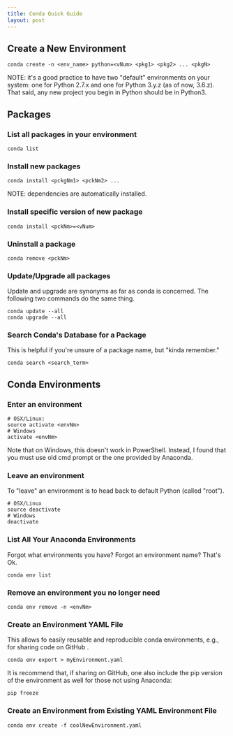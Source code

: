 ```yaml
---
title: Conda Quick Guide
layout: post
---
```




## Create a New Environment
```
conda create -n <env_name> python=<vNum> <pkg1> <pkg2> ... <pkgN>
```

NOTE: it's a good practice to have two "default" environments on your system:
one for Python 2.7.x and one for Python 3.y.z  (as of now, 3.6.z).  That said,
any new project you begin in Python should be in Python3.


## Packages
### List all packages in your environment
```
conda list
```

### Install new packages
```
conda install <pckgNm1> <pckNm2> ...
```

NOTE:  dependencies are automatically installed.

### Install specific version of new package
```
conda install <pckNm>=<vNum>
```

### Uninstall a package
```
conda remove <pckNm>
```

### Update/Upgrade all packages
Update and upgrade are synonyms as far as conda is concerned. The following
two commands do the same thing.
```
conda update --all
conda upgrade --all
```


### Search Conda's Database for a Package 
This is helpful if you're unsure of a package name, but "kinda remember."
```
conda search <search_term>
```

## Conda Environments
### Enter an environment
```
# OSX/Linux:
source activate <envNm>
# Windows
activate <envNm>     
```
Note that on Windows, this doesn't work in PowerShell.  Instead, I found that
you must use old cmd prompt or the one provided by Anaconda.

### Leave an environment 
To "leave" an environment is to head back to default Python (called "root").
```
# OSX/Linux
source deactivate
# Windows
deactivate
```

### List All Your Anaconda Environments
Forgot what environments you have?  Forgot an environment name?  That's Ok.
```
conda env list
```

### Remove an environment you no longer need
```
conda env remove -n <envNm>
```

### Create an Environment YAML File
This allows fo easily reusable and reproducible conda environments, e.g.,
for sharing code on GitHub .
```
conda env export > myEnvironment.yaml
```
It is recommend that, if sharing on GitHub, one also include the pip version of
the environment as well for those not using Anaconda:
```
pip freeze
```

### Create an Environment from Existing YAML Environment File
```
conda env create -f coolNewEnvironment.yaml
```
